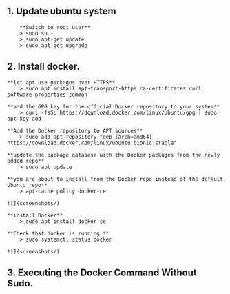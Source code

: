 ## 1. Update ubuntu system
    
        **Switch to root user**
        > sudo su -
        > sudo apt-get update
        > sudo apt-get upgrade

## 2. Install docker.

    **let apt use packages over HTTPS**
        > sudo apt install apt-transport-https ca-certificates curl software-properties-common

    **add the GPG key for the official Docker repository to your system**
        > curl -fsSL https://download.docker.com/linux/ubuntu/gpg | sudo apt-key add -

    **Add the Docker repository to APT sources**
        > sudo add-apt-repository "deb [arch=amd64] https://download.docker.com/linux/ubuntu bionic stable"

    **update the package database with the Docker packages from the newly added repo**
        > sudo apt update

    **you are about to install from the Docker repo instead of the default Ubuntu repo**
        > apt-cache policy docker-ce
    
    ![](screenshots/)

    **install Docker**
        > sudo apt install docker-ce

    **Check that docker is running.**
        > sudo systemctl status docker
    
    ![](screenshots/)

## 3. Executing the Docker Command Without Sudo.
    